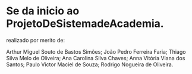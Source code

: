 ﻿# Se da inicio ao ProjetoDeSistemadeAcademia. 
 realizado por merito de:
 
 Arthur Miguel Souto de Bastos Simões;
 João Pedro Ferreira Faria;
 Thiago Silva Melo de Oliveira;
 Ana Carolina Silva Chaves;
 Anna Vitória Viana dos Santos;
 Paulo Victor Maciel de Souza;
 Rodrigo Nogueira de Oliveira.

